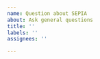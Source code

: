```yaml
---
name: Question about SEPIA
about: Ask general questions
title: ''
labels: ''
assignees: ''

---
```



